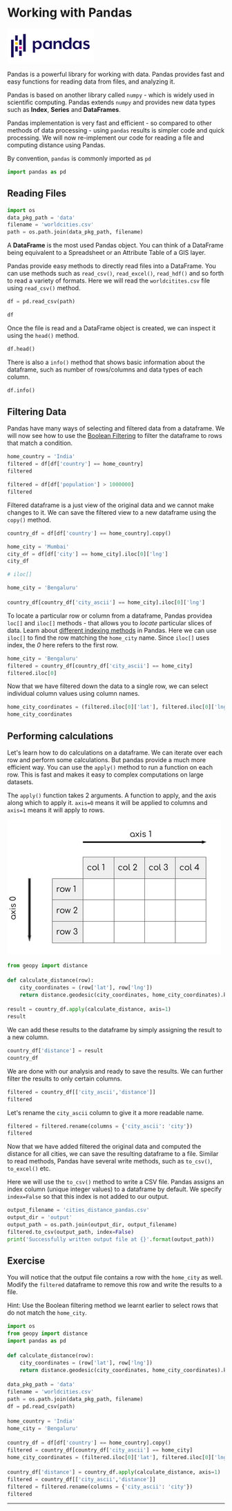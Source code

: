 # Working with Pandas

![](https://github.com/spatialthoughts/python-foundation-web/blob/master/images/python_foundation/pandas-logo.png?raw=1)

Pandas is a powerful library for working with data. Pandas provides fast and easy functions for reading data from files, and analyzing it.

Pandas is based on another library called `numpy` - which is widely used in scientific computing. Pandas extends `numpy` and provides new data types such as **Index**, **Series** and **DataFrames**.

Pandas implementation is very fast and efficient - so compared to other methods of data processing - using `pandas` results is simpler code and quick processing. We will now re-implement our code for reading a file and computing distance using Pandas.

By convention, `pandas` is commonly imported as `pd`


```python
import pandas as pd
```

## Reading Files


```python
import os
data_pkg_path = 'data'
filename = 'worldcities.csv'
path = os.path.join(data_pkg_path, filename)
```

A **DataFrame** is the most used Pandas object. You can think of a DataFrame being equivalent to a Spreadsheet or an Attribute Table of a GIS layer. 

Pandas provide easy methods to directly read files into a DataFrame. You can use methods such as `read_csv()`, `read_excel()`, `read_hdf()` and so forth to read a variety of formats. Here we will read the `worldcitites.csv` file using `read_csv()` method.


```python
df = pd.read_csv(path)
```


```python
df
```

Once the file is read and a DataFrame object is created, we can inspect it using the `head()` method. 


```python
df.head()
```

There is also a `info()` method that shows basic information about the dataframe, such as number of rows/columns and data types of each column.


```python
df.info()
```

## Filtering Data

Pandas have many ways of selecting and filtered data from a dataframe. We will now see how to use the [Boolean Filtering](https://pandas.pydata.org/pandas-docs/stable/user_guide/indexing.html#boolean-indexing) to filter the dataframe to rows that match a condition.


```python
home_country = 'India'
filtered = df[df['country'] == home_country]
filtered
```


```python
filtered = df[df['population'] > 1000000]
filtered
```

Filtered dataframe is a just view of the original data and we cannot make changes to it. We can save the filtered view to a new dataframe using the `copy()` method.


```python
country_df = df[df['country'] == home_country].copy()
```


```python
home_city = 'Mumbai'
city_df = df[df['city'] == home_city].iloc[0]['lng']
city_df
```


```python
# iloc[]
```


```python
home_city = 'Bengaluru'

country_df[country_df['city_ascii'] == home_city].iloc[0]['lng']
```

To locate a particular row or column from a dataframe, Pandas providea `loc[]` and `iloc[]` methods - that allows you to *locate* particular slices of data. Learn about [different indexing methods](https://pandas.pydata.org/pandas-docs/stable/user_guide/indexing.html#different-choices-for-indexing) in Pandas. Here we can use `iloc[]` to find the row matching the `home_city` name. Since `iloc[]` uses index, the *0* here refers to the first row.


```python
home_city = 'Bengaluru'
filtered = country_df[country_df['city_ascii'] == home_city]
filtered.iloc[0]
```

Now that we have filtered down the data to a single row, we can select individual column values using column names.


```python
home_city_coordinates = (filtered.iloc[0]['lat'], filtered.iloc[0]['lng'])
home_city_coordinates
```

## Performing calculations

Let's learn how to do calculations on a dataframe. We can iterate over each row and perform some calculations. But pandas provide a much more efficient way. You can use the `apply()` method to run a function on each row. This is fast and makes it easy to complex computations on large datasets.

The `apply()` function takes 2 arguments. A function to apply, and the axis along which to apply it. `axis=0` means it will be applied to columns and `axis=1` means it will apply to rows.

![](https://github.com/spatialthoughts/python-foundation-web/blob/master/images/python_foundation/pandas_axis.png?raw=1)



```python
from geopy import distance

def calculate_distance(row):
    city_coordinates = (row['lat'], row['lng'])
    return distance.geodesic(city_coordinates, home_city_coordinates).km

result = country_df.apply(calculate_distance, axis=1)
result
```

We can add these results to the dataframe by simply assigning the result to a new column.


```python
country_df['distance'] = result
country_df
```

We are done with our analysis and ready to save the results. We can further filter the results to only certain columns.


```python
filtered = country_df[['city_ascii','distance']]
filtered
```

Let's rename the `city_ascii` column to give it a more readable name.


```python
filtered = filtered.rename(columns = {'city_ascii': 'city'})
filtered
```

Now that we have added filtered the original data and computed the distance for all cities, we can save the resulting dataframe to a file. Similar to read methods, Pandas have several write methods, such as `to_csv()`, `to_excel()` etc.

Here we will use the `to_csv()` method to write a CSV file. Pandas assigns an index column (unique integer values) to a dataframe by default. We specify `index=False` so that this index is not added to our output.


```python
output_filename = 'cities_distance_pandas.csv'
output_dir = 'output'
output_path = os.path.join(output_dir, output_filename)
filtered.to_csv(output_path, index=False)
print('Successfully written output file at {}'.format(output_path))
```

## Exercise

You will notice that the output file contains a row with the `home_city` as well. Modify the `filtered` dataframe to remove this row and write the results to a file.

Hint: Use the Boolean filtering method we learnt earlier to select rows that do not match the `home_city`.


```python
import os
from geopy import distance
import pandas as pd

def calculate_distance(row):
    city_coordinates = (row['lat'], row['lng'])
    return distance.geodesic(city_coordinates, home_city_coordinates).km

data_pkg_path = 'data'
filename = 'worldcities.csv'
path = os.path.join(data_pkg_path, filename)
df = pd.read_csv(path)

home_country = 'India'
home_city = 'Bengaluru'

country_df = df[df['country'] == home_country].copy()
filtered = country_df[country_df['city_ascii'] == home_city]
home_city_coordinates = (filtered.iloc[0]['lat'], filtered.iloc[0]['lng'])

country_df['distance'] = country_df.apply(calculate_distance, axis=1)
filtered = country_df[['city_ascii','distance']]
filtered = filtered.rename(columns = {'city_ascii': 'city'})
filtered
```

----
